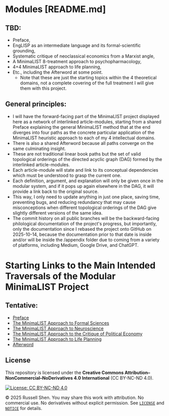 # Modules [README.md]

## **TBD:**
- Preface,
- EngLISP as an intermediate language and its formal-scientific grounding,
- Systematic critique of neoclassical economics from a Marxist angle,
- A MinimaLIST 8-treatment approach to psychopharmacology,
- 4+4 MinimaLIST approach to life planning,
- Etc., including the Afterword at some point.
  - Note that these are just the starting topics within the 4 theoretical domains, not a
    complete covering of the full treatment I will give them with this project.

## **General principles:**
- I will have the forward-facing part of the MinimaLIST project displayed here as a network of
  interlinked article-modules, starting from a shared Preface explaining the general MinimaLIST
  method that at the end diverges into four paths as the concrete particular application
  of the MinimaLIST heuristic approach to each of my 4 intellectual domains.
- There is also a shared Afterword because all paths converge on the same culminating insight.
- These are not traditional linear book paths but the set of valid topological orderings of
  the directed acyclic graph (DAG) formed by the interlinked article-modules.
- Each article-module will state and link to its conceptual dependencies which must be understood to
  grasp the current one.
- Each definition, argument, and explanation will only be given once in the modular system, and if
  it pops up again elsewhere in the DAG, it will provide a link back to the original source.
- This way, I only need to update anything in just one place, saving time, preventing bugs, and
  reducing redundancy that may cause misconceptions when different topological orderings of the DAG
  give slightly different versions of the same idea.
- The commit history on all public branches will be the backward-facing philological
  documentation of the project's progress, but importantly, only the documentation since
  I rebased the project onto GitHub on 2025-10-14, because the documentation prior to that
  date is inside and/or will be inside the /appendix folder due to coming from a variety of
  platforms, including Medium, Google Drive, and ChatGPT.

# Starting Links to the Main Intended Traversals of the Modular MinimaLIST Project

## **Tentative:**
- [Preface](./preface.md)
- [The MinimaLIST Approach to Formal Sciences](./formal-sciences.md)
- [The MinimaLIST Approach to Neuroscience](./neuroscience.md)
- [The MinimaLIST Approach to the Critique of Political Economy](./critique-political-economy.md)
- [The MinimaLIST Approach to Life Planning](./life-planning.md)
- [Afterword](./afterword.md)

## License

This repository is licensed under the
**Creative Commons Attribution–NonCommercial–NoDerivatives 4.0 International** (CC BY-NC-ND 4.0).

[![License: CC BY-NC-ND 4.0](https://licensebuttons.net/l/by-nc-nd/4.0/88x31.png)](https://creativecommons.org/licenses/by-nc-nd/4.0/)

© 2025 Russell Shen. You may share this work with attribution. No commercial use. No derivatives
without explicit permission. See [`LICENSE`](./LICENSE) and [`NOTICE`](./NOTICE) for details.
